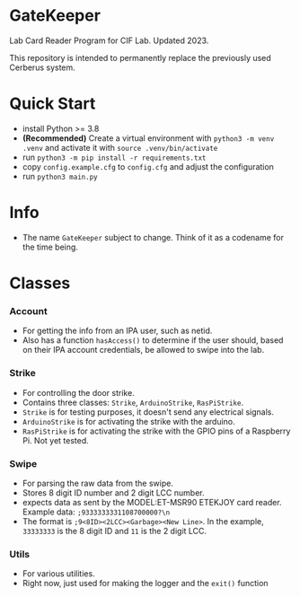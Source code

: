 # GateKeeper
Lab Card Reader Program for CIF Lab. Updated 2023.

This repository is intended to permanently replace the previously used Cerberus system.

# Quick Start
- install Python >= 3.8
- **(Recommended)** Create a virtual environment with `python3 -m venv .venv` and activate it with `source .venv/bin/activate`
- run `python3 -m pip install -r requirements.txt`
- copy `config.example.cfg` to `config.cfg` and adjust the configuration
- run `python3 main.py`

# Info
- The name `GateKeeper` subject to change. Think of it as a codename for the time being.

# Classes
### Account
- For getting the info from an IPA user, such as netid.
- Also has a function `hasAccess()` to determine if the user should, based on their IPA account credentials, be allowed to swipe into the lab.

### Strike
- For controlling the door strike.
- Contains three classes: `Strike`, `ArduinoStrike`, `RasPiStrike`.
- `Strike` is for testing purposes, it doesn't send any electrical signals.
- `ArduinoStrike` is for activating the strike with the arduino.
- `RasPiStrike` is for activating the strike with the GPIO pins of a Raspberry Pi. Not yet tested.

### Swipe
- For parsing the raw data from the swipe.
- Stores 8 digit ID number and 2 digit LCC number.
- expects data as sent by the MODEL:ET-MSR90 ETEKJOY card reader. Example data: `;9333333331108700000?\n`
- The format is `;9<8ID><2LCC><Garbage><New Line>`. In the example, `33333333` is the 8 digit ID and `11` is the 2 digit LCC.

### Utils
- For various utilities.
- Right now, just used for making the logger and the `exit()` function
